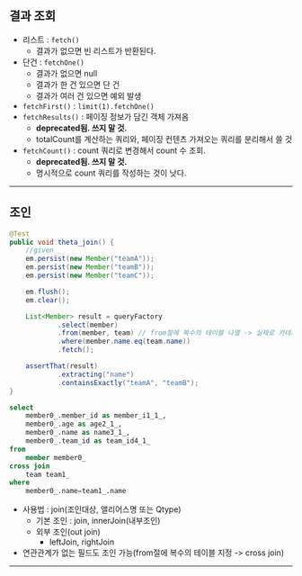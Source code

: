 

## 결과 조회
- 리스트 : `fetch()`
  - 결과가 없으면 빈 리스트가 반환된다.
- 단건 : `fetchOne()`
  - 결과가 없으면 null
  - 결과가 한 건 있으면 단 건
  - 결과가 여러 건 있으면 예외 발생
- `fetchFirst()` : `limit(1).fetchOne()`
- `fetchResults()` : 페이징 정보가 담긴 객체 가져옴
  - **deprecated됨. 쓰지 말 것.** 
  - totalCount를 계산하는 쿼리와, 페이징 컨텐츠 가져오는 쿼리를 분리해서 쓸 것
- `fetchCount()` : count 쿼리로 변경해서 count 수 조회.
  - **deprecated됨. 쓰지 말 것.**
  - 명시적으로 count 쿼리를 작성하는 것이 낫다.

---

## 조인

```java
@Test
public void theta_join() {
    //given
    em.persist(new Member("teamA"));
    em.persist(new Member("teamB"));
    em.persist(new Member("teamC"));

    em.flush();
    em.clear();

    List<Member> result = queryFactory
            .select(member)
            .from(member, team) // from절에 복수의 테이블 나열 -> 실제로 카테시안 조인(cross join) 쿼리 날아감
            .where(member.name.eq(team.name))
            .fetch();

    assertThat(result)
            .extracting("name")
            .containsExactly("teamA", "teamB");
}
```
```sql
select
    member0_.member_id as member_i1_1_,
    member0_.age as age2_1_,
    member0_.name as name3_1_,
    member0_.team_id as team_id4_1_ 
from
    member member0_
cross join
    team team1_ 
where
    member0_.name=team1_.name
```
- 사용법 : join(조인대상, 앨리어스명 또는 Qtype)
  - 기본 조인 : join, innerJoin(내부조인)
  - 외부 조인(out join)
    - leftJoin, rightJoin
- 연관관계가 없는 필드도 조인 가능(from절에 복수의 테이블 지정 -> cross join)

---
